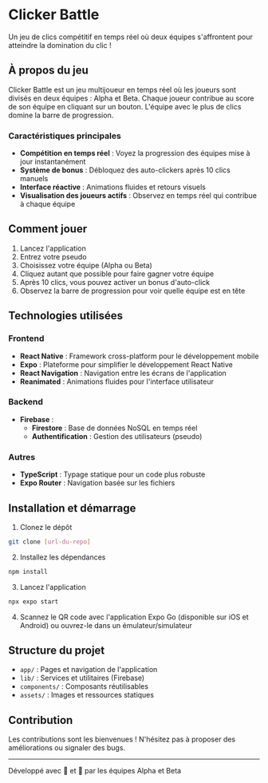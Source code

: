 # Clicker Battle

Un jeu de clics compétitif en temps réel où deux équipes s'affrontent pour atteindre la domination du clic !

## À propos du jeu

Clicker Battle est un jeu multijoueur en temps réel où les joueurs sont divisés en deux équipes : Alpha et Beta. Chaque joueur contribue au score de son équipe en cliquant sur un bouton. L'équipe avec le plus de clics domine la barre de progression.

### Caractéristiques principales

- **Compétition en temps réel** : Voyez la progression des équipes mise à jour instantanément
- **Système de bonus** : Débloquez des auto-clickers après 10 clics manuels
- **Interface réactive** : Animations fluides et retours visuels
- **Visualisation des joueurs actifs** : Observez en temps réel qui contribue à chaque équipe

## Comment jouer

1. Lancez l'application
2. Entrez votre pseudo
3. Choisissez votre équipe (Alpha ou Beta)
4. Cliquez autant que possible pour faire gagner votre équipe
5. Après 10 clics, vous pouvez activer un bonus d'auto-click
6. Observez la barre de progression pour voir quelle équipe est en tête

## Technologies utilisées

### Frontend
- **React Native** : Framework cross-platform pour le développement mobile
- **Expo** : Plateforme pour simplifier le développement React Native
- **React Navigation** : Navigation entre les écrans de l'application
- **Reanimated** : Animations fluides pour l'interface utilisateur

### Backend
- **Firebase** : 
  - **Firestore** : Base de données NoSQL en temps réel
  - **Authentification** : Gestion des utilisateurs (pseudo)

### Autres
- **TypeScript** : Typage statique pour un code plus robuste
- **Expo Router** : Navigation basée sur les fichiers

## Installation et démarrage

1. Clonez le dépôt

```bash
git clone [url-du-repo]
```

2. Installez les dépendances

```bash
npm install
```

3. Lancez l'application

```bash
npx expo start
```

4. Scannez le QR code avec l'application Expo Go (disponible sur iOS et Android)
   ou ouvrez-le dans un émulateur/simulateur

## Structure du projet

- `app/` : Pages et navigation de l'application
- `lib/` : Services et utilitaires (Firebase)
- `components/` : Composants réutilisables
- `assets/` : Images et ressources statiques

## Contribution

Les contributions sont les bienvenues ! N'hésitez pas à proposer des améliorations ou signaler des bugs.

---

Développé avec 💜 et 💚 par les équipes Alpha et Beta
